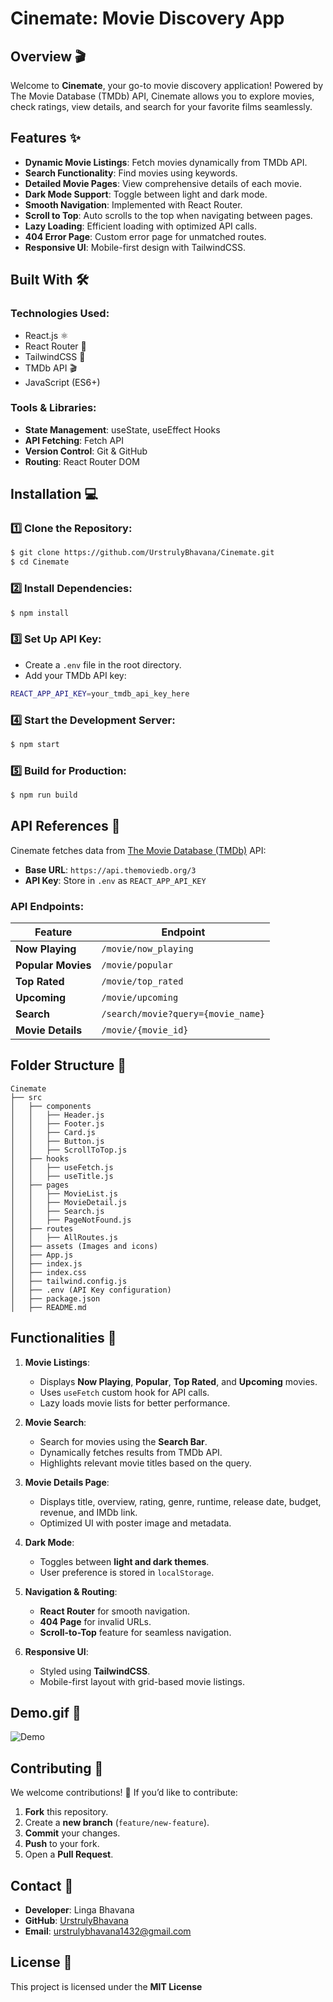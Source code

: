 # Cinemate: Movie Discovery App

## Overview 🎬

Welcome to **Cinemate**, your go-to movie discovery application! Powered by The Movie Database (TMDb) API, Cinemate allows you to explore movies, check ratings, view details, and search for your favorite films seamlessly.

## Features ✨

- **Dynamic Movie Listings**: Fetch movies dynamically from TMDb API.
- **Search Functionality**: Find movies using keywords.
- **Detailed Movie Pages**: View comprehensive details of each movie.
- **Dark Mode Support**: Toggle between light and dark mode.
- **Smooth Navigation**: Implemented with React Router.
- **Scroll to Top**: Auto scrolls to the top when navigating between pages.
- **Lazy Loading**: Efficient loading with optimized API calls.
- **404 Error Page**: Custom error page for unmatched routes.
- **Responsive UI**: Mobile-first design with TailwindCSS.

## Built With 🛠️

### Technologies Used:

- React.js ⚛️
- React Router 🚏
- TailwindCSS 🎨
- TMDb API 🎬
- JavaScript (ES6+)

### Tools & Libraries:

- **State Management**: useState, useEffect Hooks
- **API Fetching**: Fetch API
- **Version Control**: Git & GitHub
- **Routing**: React Router DOM

## Installation 💻

### 1️⃣ Clone the Repository:

```bash
$ git clone https://github.com/UrstrulyBhavana/Cinemate.git
$ cd Cinemate
```

### 2️⃣ Install Dependencies:

```bash
$ npm install
```

### 3️⃣ Set Up API Key:

- Create a `.env` file in the root directory.
- Add your TMDb API key:

```bash
REACT_APP_API_KEY=your_tmdb_api_key_here
```

### 4️⃣ Start the Development Server:

```bash
$ npm start
```

### 5️⃣ Build for Production:

```bash
$ npm run build
```

## API References 🔗

Cinemate fetches data from [The Movie Database (TMDb)](https://www.themoviedb.org/) API:

- **Base URL**: `https://api.themoviedb.org/3`
- **API Key**: Store in `.env` as `REACT_APP_API_KEY`

### API Endpoints:

| Feature            | Endpoint                           |
| ------------------ | ---------------------------------- |
| **Now Playing**    | `/movie/now_playing`               |
| **Popular Movies** | `/movie/popular`                   |
| **Top Rated**      | `/movie/top_rated`                 |
| **Upcoming**       | `/movie/upcoming`                  |
| **Search**         | `/search/movie?query={movie_name}` |
| **Movie Details**  | `/movie/{movie_id}`                |

## Folder Structure 📂

```
Cinemate
├── src
│   ├── components
│   │   ├── Header.js
│   │   ├── Footer.js
│   │   ├── Card.js
│   │   ├── Button.js
│   │   ├── ScrollToTop.js
│   ├── hooks
│   │   ├── useFetch.js
│   │   ├── useTitle.js
│   ├── pages
│   │   ├── MovieList.js
│   │   ├── MovieDetail.js
│   │   ├── Search.js
│   │   ├── PageNotFound.js
│   ├── routes
│   │   ├── AllRoutes.js
│   ├── assets (Images and icons)
│   ├── App.js
│   ├── index.js
│   ├── index.css
│   ├── tailwind.config.js
│   ├── .env (API Key configuration)
│   ├── package.json
│   ├── README.md
```

## Functionalities 🎥

1. **Movie Listings**:

   - Displays **Now Playing**, **Popular**, **Top Rated**, and **Upcoming** movies.
   - Uses `useFetch` custom hook for API calls.
   - Lazy loads movie lists for better performance.

2. **Movie Search**:

   - Search for movies using the **Search Bar**.
   - Dynamically fetches results from TMDb API.
   - Highlights relevant movie titles based on the query.

3. **Movie Details Page**:

   - Displays title, overview, rating, genre, runtime, release date, budget, revenue, and IMDb link.
   - Optimized UI with poster image and metadata.

4. **Dark Mode**:

   - Toggles between **light and dark themes**.
   - User preference is stored in `localStorage`.

5. **Navigation & Routing**:

   - **React Router** for smooth navigation.
   - **404 Page** for invalid URLs.
   - **Scroll-to-Top** feature for seamless navigation.

6. **Responsive UI**:

   - Styled using **TailwindCSS**.
   - Mobile-first layout with grid-based movie listings.

## Demo.gif 🚀

![Demo](https:https://i.imgur.com/5H7If79.gif)





## Contributing 🤝

We welcome contributions! 🚀 If you’d like to contribute:

1. **Fork** this repository.
2. Create a **new branch** (`feature/new-feature`).
3. **Commit** your changes.
4. **Push** to your fork.
5. Open a **Pull Request**.

## Contact 📧

- **Developer**: Linga Bhavana
- **GitHub**: [UrstrulyBhavana](https://github.com/UrstrulyBhavana)
- **Email**: [urstrulybhavana1432@gmail.com](mailto\:urstrulybhavana1432@gmail.com)

## License 📄

This project is licensed under the **MIT License**
